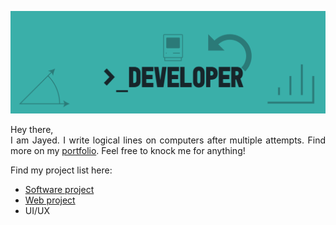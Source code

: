 <a href ="https://github.com/JayedRafiProjects"><img src="https://github.com/JayedRafiProjects/JayedRafiProjects/blob/main/cover_github.png" alt="cover"></a>
<p align="justify">Hey there,<br/>I am Jayed. I write logical lines on computers after multiple attempts. Find more on my <a href="https://jayedrafi.com">portfolio</a>. Feel free to knock me for anything!</p>
<p>Find my project list here:
<ul>
  <li> <a href="https://jayedrafi.com/software-development/">Software project</a> </li>
  <li> <a href="https://jayedrafi.com/web-development/">Web project</a> </li>
  <li> UI/UX </li>
</ul>
</p>
